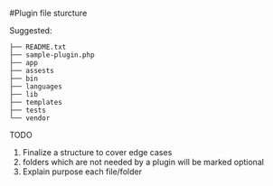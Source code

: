 #Plugin file sturcture

Suggested:

```
├── README.txt
├── sample-plugin.php
├── app
├── assests
├── bin
├── languages
├── lib
├── templates
├── tests
└── vendor
```

TODO
1. Finalize a structure to cover edge cases
2. folders which are not needed by a plugin will be marked optional
3. Explain purpose each file/folder
